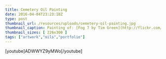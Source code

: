 ```yaml
---
title: Cemetery Oil Painting
date: 2016-04-04T23:23:18Z
type: post
thumbnail_url: /resources/uploads/cemetery-oil-painting.jpg
thumbnail_caption: Painting of: [Fog 7 by Tim Green](http://flickr.com/photo.gne?id=4351467124) / used under [CC-BY](https://creativecommons.org/licenses/by/2.0/)
thumbnail_sizes: [ 226x300 ]
tags: ["artwork","oils","portfolio"]
---
```



[youtube]ADWWYZ9yMWo[/youtube]



